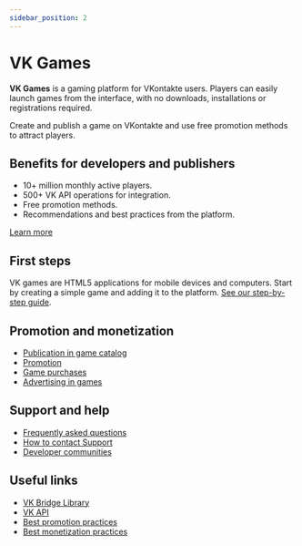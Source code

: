 ```yaml
---
sidebar_position: 2
---
```


# VK Games

**VK Games** is a gaming platform for VKontakte users. Players can easily launch games from the interface, with no downloads, installations or registrations required.

Create and publish a game on VKontakte and use free promotion methods to attract players.

## Benefits for developers and publishers

* 10+ million monthly active players.
* 500+ VK API operations for integration.
* Free promotion methods.
* Recommendations and best practices from the platform.

[Learn more](en/games/benefits)

## First steps

VK games are HTML5 applications for mobile devices and computers. Start by creating a simple game and adding it to the platform. [See our step-by-step guide](en/games/getting-started).

## Promotion and monetization

* [Publication in game catalog](en/games/catalog/moderation)
* [Promotion](en/games/promotion/featured)
* [Game purchases](en/games/monetization/digital-goods)
* [Advertising in games](en/games/monetization/ad)

## Support and help

* [Frequently asked questions](en/games/faq)
* [How to contact Support](en/games/support)
* [Developer communities](en/games/support#Developer%20communities)

## Useful links

* [VK Bridge Library](en/games/bridge)
* [VK API](https://dev.vk.com/reference)
* [Best promotion practices](en/games/promotion/best-practices)
* [Best monetization practices](en/games/monetization/best-practices)